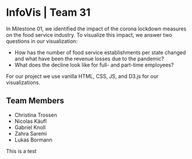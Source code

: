 # InfoVis | Team 31
In Milestone 01, we identified the impact of the corona lockdown measures on the food service industry.
To visualize this impact, we answer two questions in our visualization:
- How has the number of food service establishments per state changed and what have been the revenue losses due to the pandemic? 
- What does the decline look like for full- and part-time employees? 

For our project we use vanilla HTML, CSS, JS, and D3.js for our visualizations.

## Team Members
- Christina Trossen
- Nicolas Käufl
- Gabriel Knoll 
- Zahra Saremi 
- Lukas Bormann


This is a test